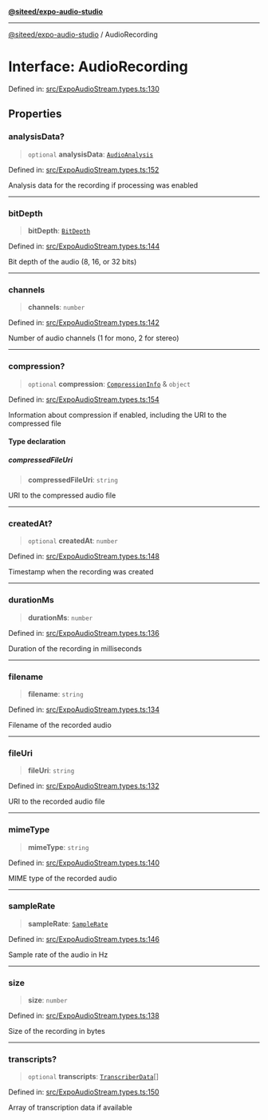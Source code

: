 [**@siteed/expo-audio-studio**](../README.md)

***

[@siteed/expo-audio-studio](../README.md) / AudioRecording

# Interface: AudioRecording

Defined in: [src/ExpoAudioStream.types.ts:130](https://github.com/deeeed/expo-audio-stream/blob/cf134fc47969a1847375db6ab9d66bb0b73aabc3/packages/expo-audio-studio/src/ExpoAudioStream.types.ts#L130)

## Properties

### analysisData?

> `optional` **analysisData**: [`AudioAnalysis`](AudioAnalysis.md)

Defined in: [src/ExpoAudioStream.types.ts:152](https://github.com/deeeed/expo-audio-stream/blob/cf134fc47969a1847375db6ab9d66bb0b73aabc3/packages/expo-audio-studio/src/ExpoAudioStream.types.ts#L152)

Analysis data for the recording if processing was enabled

***

### bitDepth

> **bitDepth**: [`BitDepth`](../type-aliases/BitDepth.md)

Defined in: [src/ExpoAudioStream.types.ts:144](https://github.com/deeeed/expo-audio-stream/blob/cf134fc47969a1847375db6ab9d66bb0b73aabc3/packages/expo-audio-studio/src/ExpoAudioStream.types.ts#L144)

Bit depth of the audio (8, 16, or 32 bits)

***

### channels

> **channels**: `number`

Defined in: [src/ExpoAudioStream.types.ts:142](https://github.com/deeeed/expo-audio-stream/blob/cf134fc47969a1847375db6ab9d66bb0b73aabc3/packages/expo-audio-studio/src/ExpoAudioStream.types.ts#L142)

Number of audio channels (1 for mono, 2 for stereo)

***

### compression?

> `optional` **compression**: [`CompressionInfo`](CompressionInfo.md) & `object`

Defined in: [src/ExpoAudioStream.types.ts:154](https://github.com/deeeed/expo-audio-stream/blob/cf134fc47969a1847375db6ab9d66bb0b73aabc3/packages/expo-audio-studio/src/ExpoAudioStream.types.ts#L154)

Information about compression if enabled, including the URI to the compressed file

#### Type declaration

##### compressedFileUri

> **compressedFileUri**: `string`

URI to the compressed audio file

***

### createdAt?

> `optional` **createdAt**: `number`

Defined in: [src/ExpoAudioStream.types.ts:148](https://github.com/deeeed/expo-audio-stream/blob/cf134fc47969a1847375db6ab9d66bb0b73aabc3/packages/expo-audio-studio/src/ExpoAudioStream.types.ts#L148)

Timestamp when the recording was created

***

### durationMs

> **durationMs**: `number`

Defined in: [src/ExpoAudioStream.types.ts:136](https://github.com/deeeed/expo-audio-stream/blob/cf134fc47969a1847375db6ab9d66bb0b73aabc3/packages/expo-audio-studio/src/ExpoAudioStream.types.ts#L136)

Duration of the recording in milliseconds

***

### filename

> **filename**: `string`

Defined in: [src/ExpoAudioStream.types.ts:134](https://github.com/deeeed/expo-audio-stream/blob/cf134fc47969a1847375db6ab9d66bb0b73aabc3/packages/expo-audio-studio/src/ExpoAudioStream.types.ts#L134)

Filename of the recorded audio

***

### fileUri

> **fileUri**: `string`

Defined in: [src/ExpoAudioStream.types.ts:132](https://github.com/deeeed/expo-audio-stream/blob/cf134fc47969a1847375db6ab9d66bb0b73aabc3/packages/expo-audio-studio/src/ExpoAudioStream.types.ts#L132)

URI to the recorded audio file

***

### mimeType

> **mimeType**: `string`

Defined in: [src/ExpoAudioStream.types.ts:140](https://github.com/deeeed/expo-audio-stream/blob/cf134fc47969a1847375db6ab9d66bb0b73aabc3/packages/expo-audio-studio/src/ExpoAudioStream.types.ts#L140)

MIME type of the recorded audio

***

### sampleRate

> **sampleRate**: [`SampleRate`](../type-aliases/SampleRate.md)

Defined in: [src/ExpoAudioStream.types.ts:146](https://github.com/deeeed/expo-audio-stream/blob/cf134fc47969a1847375db6ab9d66bb0b73aabc3/packages/expo-audio-studio/src/ExpoAudioStream.types.ts#L146)

Sample rate of the audio in Hz

***

### size

> **size**: `number`

Defined in: [src/ExpoAudioStream.types.ts:138](https://github.com/deeeed/expo-audio-stream/blob/cf134fc47969a1847375db6ab9d66bb0b73aabc3/packages/expo-audio-studio/src/ExpoAudioStream.types.ts#L138)

Size of the recording in bytes

***

### transcripts?

> `optional` **transcripts**: [`TranscriberData`](TranscriberData.md)[]

Defined in: [src/ExpoAudioStream.types.ts:150](https://github.com/deeeed/expo-audio-stream/blob/cf134fc47969a1847375db6ab9d66bb0b73aabc3/packages/expo-audio-studio/src/ExpoAudioStream.types.ts#L150)

Array of transcription data if available
